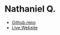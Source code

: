 # Nathaniel Q. 

- [Github.repo](https://github.com/TansAlt/Final-Project)
- [Live.Website](https://tansalt.github.io/Final-Project/calculator.html)
